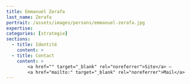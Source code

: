 ```yaml
---
title: Emmanuel Zerafa
last_name: Zerafa
portrait: /assets/images/persons/emmanuel-zerafa.jpg
expertise:
categories: [strategie]
sections:
  - title: Identité
    content: >
  - title: Contact
    content: >
        <a href="" target="_blank" rel="noreferrer">Site</a> –
        <a href="mailto:" target="_blank" rel="noreferrer">Mail</a>
---
```

